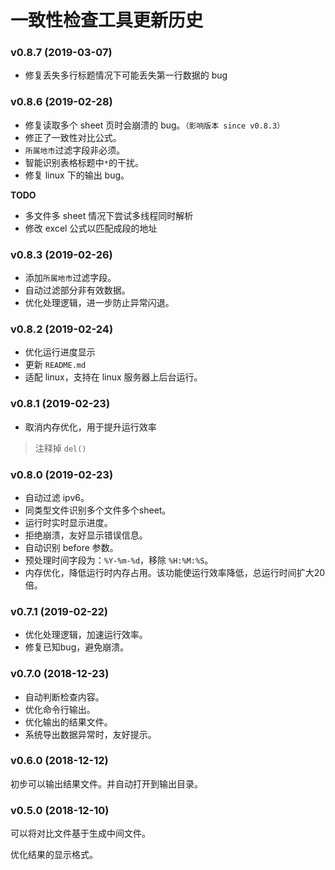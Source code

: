 # 一致性检查工具更新历史

### v0.8.7 (2019-03-07)

- 修复丢失多行标题情况下可能丢失第一行数据的 bug

### v0.8.6 (2019-02-28)

- 修复读取多个 sheet 页时会崩溃的 bug。`（影响版本 since v0.8.3）`
- 修正了一致性对比公式。
- `所属地市`过滤字段非必须。
- 智能识别表格标题中`*`的干扰。
- 修复 linux 下的输出 bug。

**TODO**

- 多文件多 sheet 情况下尝试多线程同时解析
- 修改 excel 公式以匹配成段的地址


### v0.8.3 (2019-02-26)

- 添加`所属地市`过滤字段。
- 自动过滤部分非有效数据。
- 优化处理逻辑，进一步防止异常闪退。

### v0.8.2 (2019-02-24)

- 优化运行进度显示
- 更新 `README.md`
- 适配 linux，支持在 linux 服务器上后台运行。

### v0.8.1 (2019-02-23)

- 取消内存优化，用于提升运行效率
> 注释掉 `del()`

### v0.8.0 (2019-02-23)

- 自动过滤 ipv6。
- 同类型文件识别多个文件多个sheet。
- 运行时实时显示进度。
- 拒绝崩溃，友好显示错误信息。
- 自动识别 before 参数。
- 预处理时间字段为：`%Y-%m-%d`，移除 `%H:%M:%S`。
- 内存优化，降低运行时内存占用。该功能使运行效率降低，总运行时间扩大20倍。


### v0.7.1 (2019-02-22)

- 优化处理逻辑，加速运行效率。
- 修复已知bug，避免崩溃。

### v0.7.0 (2018-12-23)

- 自动判断检查内容。
- 优化命令行输出。
- 优化输出的结果文件。
- 系统导出数据异常时，友好提示。

### v0.6.0 (2018-12-12)

初步可以输出结果文件。并自动打开到输出目录。

### v0.5.0 (2018-12-10)

可以将对比文件基于生成中间文件。

优化结果的显示格式。